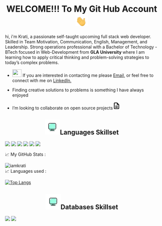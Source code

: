 <h1 align="center">WELCOME!!! To My Git Hub Account<img src="tenor.gif" width="40px"></h1>
<p>
hi, i'm Krati, a passionate self-taught upcoming full stack web developer. Skilled in Team Motivation, Communication, English, Management, and Leadership. Strong operations professional with a Bachelor of Technology - BTech focused in Web-Development from <b >GLA University </b>where I am learning how to apply critical thinking and problem-solving strategies to today’s complex problems.
</p>
<ul>
<li><img src="https://img.icons8.com/plasticine/50/000000/bag-front-view.png" width='30px' height='25px'> If you are interested in contacting me please <a href = "mailto: gkrati04@gmail.com">Email</a>, or feel free to connect with me on <a href="https://www.linkedin.com/in/krati-goyal-910a39212/">LinkedIn.
</a>
</li>
<li>

 Finding creative solutions to problems is something I have always enjoyed
</li>
<li>
 I’m looking to collaborate on open source projects<img src="icons8-document.gif" heigh="10px" width="25px">
</li>
</ul>
<h2 align="center"><img src="—Pngtree—green computer icon_4714183.png" width="50px" height='50%'>Languages Skillset</h2>
<p>
<img src="https://img.shields.io/badge/C-00599C?style=for-the-badge&logo=c&logoColor=white">
<img src="https://img.shields.io/badge/Python-FFD43B?style=for-the-badge&logo=python&logoColor=darkgreen">
<img src="https://img.shields.io/badge/C%2B%2B-00599C?style=for-the-badge&logo=c%2B%2B&logoColor=white">
<img src="https://img.shields.io/badge/HTML-239120?style=for-the-badge&logo=html5&logoColor=white">
<img src="https://img.shields.io/badge/CSS-239120?&style=for-the-badge&logo=css3&logoColor=white">
<img src="https://img.shields.io/badge/JavaScript-323330?style=for-the-badge&logo=javascript&logoColor=F7DF1E">
</p>

📈 My GitHub Stats :
<p align="left"> <img src="https://github-readme-stats.vercel.app/api?username=iamkrati&show_icons=true&theme=gotham" alt="iamkrati" />
<br>
📈 Languages used :

[![Top Langs](https://github-readme-stats.vercel.app/api/top-langs/?username=kshitiz2001&layout=compact)](https://github.com/kshitiz2001/github-readme-stats)
<h2 align="center"><img src="—Pngtree—green computer icon_4714183.png" width="50px" height='50%'>Databases Skillset</h2>
<p>
<img src="https://img.shields.io/badge/MySQL-00000F?style=for-the-badge&logo=mysql&logoColor=white">
<img src="https://img.shields.io/badge/MongoDB-4EA94B?style=for-the-badge&logo=mongodb&logoColor=white">
</p>
